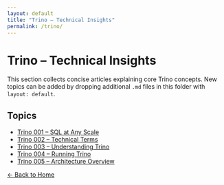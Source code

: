 ```yaml
---
layout: default
title: "Trino – Technical Insights"
permalink: /trino/
---
```


<div class="container">
  <h1>Trino – Technical Insights</h1>
  <p>This section collects concise articles explaining core Trino concepts. New topics can be added by dropping additional <code>.md</code> files in this folder with <code>layout: default</code>.</p>

  <h2>Topics</h2>
  <ul class="content-links">
    <li><a href="{{ '/trino/trino_001/' | relative_url }}">Trino 001 – SQL at Any Scale</a></li>
    <li><a href="{{ '/trino/trino_002/' | relative_url }}">Trino 002 – Technical Terms</a></li>
    <li><a href="{{ '/trino/trino_003/' | relative_url }}">Trino 003 – Understanding Trino</a></li>
    <li><a href="{{ '/trino/trino_004/' | relative_url }}">Trino 004 – Running Trino</a></li>
    <li><a href="{{ '/trino/trino_005/' | relative_url }}">Trino 005 – Architecture Overview</a></li>
  </ul>

  <p class="text-center mt-2"><a class="back-link" href="{{ '/' | relative_url }}">&larr; Back to Home</a></p>
</div>
